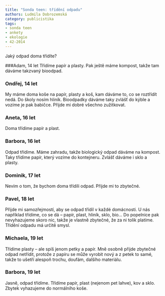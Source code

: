 ```yaml
---
title: "Sonda teen: třídění odpadu"
authors: Ludmila Dobrozemská
category: publicistika
tags:
- sonda teen
- ankety
- ekologie
- 42-2014 
---
```


Jaký odpad doma třídíte?

###Adam, 14 let
Třídíme papír a plasty. Pak ještě máme kompost, takže tam dáváme takzvaný bioodpad.

### Ondřej, 14 let
My máme doma koše na papír, plasty a koš, kam dáváme to, co se roztřídít nedá. Do školy nosím hliník. Bioodpadky dáváme taky zvlášť do kýble a vozíme je pak babičce. Přijde mi dobré všechno zužitkovat.

### Aneta, 16 let
Doma třídíme papír a plast.

### Barbora, 16 let
Odpad třídíme. Máme zahradu, takže biologický odpad dáváme na kompost. Taky třídíme papír, který vozíme do kontejneru. Zvlášť dáváme i sklo a plasty.

### Dominik, 17 let
Nevím o tom, že bychom doma třídili odpad. Přijde mi to zbytečné.

### Pavel, 18 let
Přijde mi samozřejmostí, aby se odpad třídil v každé domácnosti. U nás například třídíme, co se dá – papír, plast, hliník, sklo, bio… Do popelnice pak nevyhazujeme skoro nic, takže je vlastně zbytečné, že za ni tolik platíme. Třídění odpadu má určitě smysl.

### Michaela, 19 let
Třídíme plasty – ale spíš jenom petky a papír. Mně osobně přijde zbytečné odpad netřídit, protože z papíru se může vyrobit nový a z petek to samé, takže to ušetří alespoň trochu, doufám, dalšího materiálu.

### Barbora, 19 let
Jasně, odpad třídíme. Třídíme papír, plast (nejenom pet lahve), kov a sklo. Zbytek vyhazujeme do normálního koše.